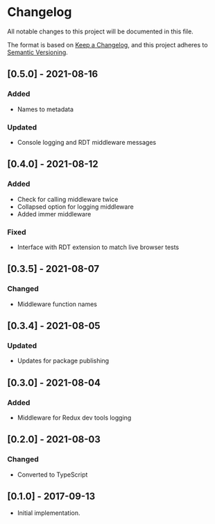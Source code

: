 # Changelog
All notable changes to this project will be documented in this file.

The format is based on [Keep a Changelog](https://keepachangelog.com/en/1.0.0/),
and this project adheres to [Semantic Versioning](https://semver.org/spec/v2.0.0.html).


## [0.5.0] - 2021-08-16
### Added
- Names to metadata
### Updated
- Console logging and RDT middleware messages

## [0.4.0] - 2021-08-12
### Added
- Check for calling middleware twice
- Collapsed option for logging middleware
- Added immer middleware

### Fixed
- Interface with RDT extension to match live browser tests


## [0.3.5] - 2021-08-07
### Changed
- Middleware function names

## [0.3.4] - 2021-08-05
### Updated
- Updates for package publishing

## [0.3.0] - 2021-08-04
### Added
- Middleware for Redux dev tools logging

## [0.2.0] - 2021-08-03
### Changed
- Converted to TypeScript

## [0.1.0] - 2017-09-13
- Initial implementation.
